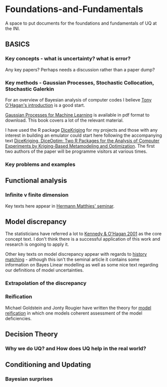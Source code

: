 # Foundations-and-Fundamentals
A space to put documents for the foundations and fundamentals of UQ at the INI.

## BASICS

### Key concepts - what is uncertainty?  what is error?

Any key papers? Perhaps needs a discussion rather than a paper dump?

### Key methods - Gaussian Processes, Stochastic Collocation, Stochastic Galerkin

For an overview of Bayesian analysis of computer codes I believe [Tony O'Hagan's introduction](www.tonyohagan.co.uk/academic/pdf/BACCO-tutorial.pdf) is a good start.

[Gaussian Processes for Machine Learning](http://www.gaussianprocess.org/gpml/) is available in pdf format to download.  This book covers a lot of the relevant material. 

I have used the R package [DiceKriging](https://cran.r-project.org/web/packages/DiceKriging/index.html) for my projects and those with any interest in building an emulator could start here following the accompanying text [DiceKriging, DiceOptim: Two R Packages for the Analysis of Computer Experiments by Kriging-Based Metamodeling and Optimization](https://www.jstatsoft.org/article/view/v051i01/v51i01.pdf).  The first two authors of the paper will be programme visitors at various times.  

### Key problems and examples



## Functional analysis

### Infinite v finite dimension

Key texts here appear in [Hermann Matthies' seminar](http://www.newton.ac.uk/seminar/20180117110013002). 

## Model discrepancy

The statisticians have referred a lot to [Kennedy & O'Hagan 2001](http://onlinelibrary.wiley.com/doi/10.1111/1467-9868.00294/abstract) as the core concept text.  I don't think there is a successful application of this work and research is ongoing to apply it.  

Other key texts on model discrepancy appear with regards to [history matching](https://projecteuclid.org/euclid.ba/1340110846) - although this isn't the seminal article it contains some information on Bayes Linear modelling as well as some nice text regarding our definitions of model uncertainties.


### Extrapolation of the discrepancy

### Reification

Michael Goldstein and Jonty Rougier have written the theory for [model reification](http://www.sciencedirect.com/science/article/pii/S0378375808003303?via%3Dihub) in which one models coherent assessment of the model deficiencies. 

## Decision Theory

### Why we do UQ? and How does UQ help in the real world?


## Conditioning and Updating

### Bayesian surprises
